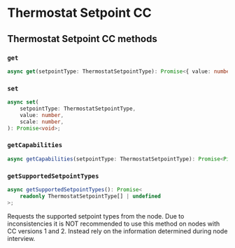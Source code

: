 # Thermostat Setpoint CC

## Thermostat Setpoint CC methods

### `get`

```ts
async get(setpointType: ThermostatSetpointType): Promise<{ value: number; scale: Scale; } | undefined>;
```

### `set`

```ts
async set(
	setpointType: ThermostatSetpointType,
	value: number,
	scale: number,
): Promise<void>;
```

### `getCapabilities`

```ts
async getCapabilities(setpointType: ThermostatSetpointType): Promise<Pick<ThermostatSetpointCCCapabilitiesReport, "minValue" | "maxValue" | "minValueScale" | "maxValueScale"> | undefined>;
```

### `getSupportedSetpointTypes`

```ts
async getSupportedSetpointTypes(): Promise<
	readonly ThermostatSetpointType[] | undefined
>;
```

Requests the supported setpoint types from the node. Due to inconsistencies it is NOT recommended
to use this method on nodes with CC versions 1 and 2. Instead rely on the information determined
during node interview.
